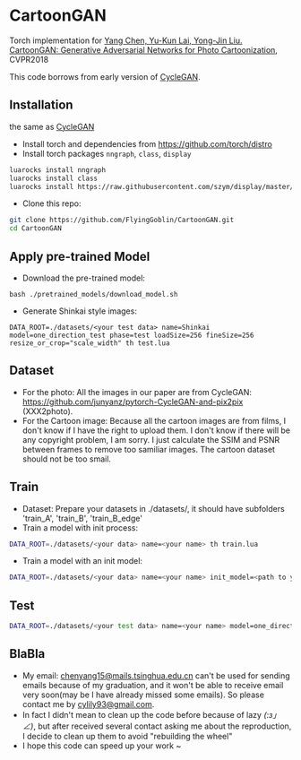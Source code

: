 # CartoonGAN

Torch implementation for [Yang Chen, Yu-Kun Lai, Yong-Jin Liu. CartoonGAN: Generative Adversarial Networks for Photo Cartoonization](http://cg.cs.tsinghua.edu.cn/people/~Yongjin/CartoonGan-CVPR2018.pdf), CVPR2018

This code borrows from early version of [CycleGAN](https://github.com/junyanz/CycleGAN).

## Installation
the same as [CycleGAN](https://github.com/junyanz/CycleGAN)
- Install torch and dependencies from https://github.com/torch/distro
- Install torch packages `nngraph`, `class`, `display`
```bash
luarocks install nngraph
luarocks install class
luarocks install https://raw.githubusercontent.com/szym/display/master/display-scm-0.rockspec
```
- Clone this repo:
```bash
git clone https://github.com/FlyingGoblin/CartoonGAN.git
cd CartoonGAN
```

## Apply pre-trained Model
- Download the pre-trained model:
```
bash ./pretrained_models/download_model.sh
```
- Generate Shinkai style images:
```
DATA_ROOT=./datasets/<your test data> name=Shinkai model=one_direction_test phase=test loadSize=256 fineSize=256 resize_or_crop="scale_width" th test.lua
```

## Dataset
- For the photo:
All the images in our paper are from CycleGAN: https://github.com/junyanz/pytorch-CycleGAN-and-pix2pix (XXX2photo).
- For the Cartoon image:
Because all the cartoon images are from films, I don't know if I have the right to upload them. I don't know if there will be any copyright problem, I am sorry.
I just calculate the SSIM and PSNR between frames to remove too samiliar images.
The cartoon dataset should not be too smail.


## Train
- Dataset:
Prepare your datasets in ./datasets/<your data>, it should have subfolders 'train_A', 'train_B', 'train_B_edge'
- Train a model with init process:
```bash
DATA_ROOT=./datasets/<your data> name=<your name> th train.lua
```
- Train a model with an init model:
```bash
DATA_ROOT=./datasets/<your data> name=<your name> init_model=<path to your init model> th train.lua
```

## Test
```bash
DATA_ROOT=./datasets/<your test data> name=<your name> model=one_direction_test phase=test loadSize=256 fineSize=256 resize_or_crop="scale_width" th test.lua
```

## BlaBla
- My email: chenyang15@mails.tsinghua.edu.cn can't be used for sending emails because of my graduation, and it won't be able to receive email very soon(may be I have already missed some emails). So please contact me by cylily93@gmail.com.
- In fact I didn't mean to clean up the code before because of lazy  _(:з」∠)_, but after received several contact asking me about the reproduction, I decide to clean up them to avoid "rebuilding the wheel"
- I hope this code can speed up your work ~
